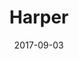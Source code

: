 ---
layout: default
title: Harper
date: 2017-09-03
description: WordPress theme
image: harper.jpg
permalink: /harper
project_url: https://github.com/samhermes/harper
---